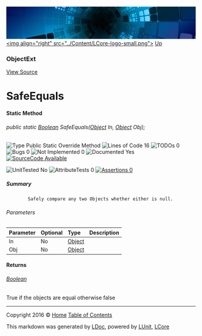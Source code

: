 ![](../Content/LCore-banner-small.png "")
[&lt;img align=&quot;right&quot; src=&quot;../Content/LCore-logo-small.png&quot;&gt;](../../README.md)
[Up](ObjectExt.md)

### ObjectExt
[View Source](../Extensions/Reference%20Types/ObjectExt.cs)

# SafeEquals

#### Static Method

###### public static [Boolean](https://msdn.microsoft.com/en-us/library/system.boolean.aspx) SafeEquals([Object](https://msdn.microsoft.com/en-us/library/system.object.aspx) In, [Object](https://msdn.microsoft.com/en-us/library/system.object.aspx) Obj);

![Type Public Static Override Method](http://b.repl.ca/v1/Type-Public%20Static%20Override%20Method-blue.png "") ![Lines of Code 16](http://b.repl.ca/v1/Lines%20of%20Code-16-blue.png "") ![TODOs 0](http://b.repl.ca/v1/TODOs-0-green.png "") ![Bugs 0](http://b.repl.ca/v1/Bugs-0-green.png "") ![Not Implemented 0](http://b.repl.ca/v1/Not%20Implemented-0-green.png "") ![Documented Yes](http://b.repl.ca/v1/Documented-Yes-brightgreen.png "") [![SourceCode Available](http://b.repl.ca/v1/SourceCode-Available-brightgreen.png "")](../Extensions/Reference%20Types/ObjectExt.cs#L199)

![UnitTested No](http://b.repl.ca/v1/UnitTested-No-lightgrey.png "") ![AttributeTests 0](http://b.repl.ca/v1/AttributeTests-0-lightgrey.png "") [![Assertions 0](http://b.repl.ca/v1/Assertions-0-lightgrey.png "")](../Extensions/Reference%20Types/ObjectExt.cs)

##### Summary

            Safely compare any two Objects whether either is null.
            

###### Parameters

Parameter | Optional | Type | Description
:---  | :---  | :---  | :--- 
In | No | [Object](https://msdn.microsoft.com/en-us/library/system.object.aspx) | 
Obj | No | [Object](https://msdn.microsoft.com/en-us/library/system.object.aspx) | 


#### Returns

###### [Boolean](https://msdn.microsoft.com/en-us/library/system.boolean.aspx)
True if the objects are equal otherwise false



---

Copyright 2016 &copy; [Home](../../README.md) [Table of Contents](../../TableOfContents.md)

This markdown was generated by [LDoc](https://github.com/CodeSingularity/LDoc), powered by [LUnit](https://github.com/CodeSingularity/LUnit), [LCore](https://github.com/CodeSingularity/LCore)
